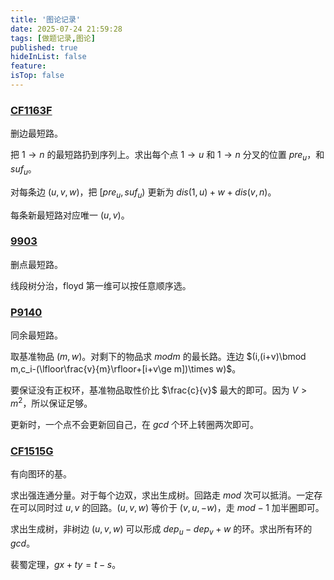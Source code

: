 ```yaml
---
title: '图论记录'
date: 2025-07-24 21:59:28
tags: [做题记录,图论]
published: true
hideInList: false
feature: 
isTop: false
---
```


### [CF1163F](https://www.luogu.com.cn/problem/CF1163F)

删边最短路。

把 $1\to n$ 的最短路扔到序列上。求出每个点 $1\to u$ 和 $1\to n$ 分叉的位置 $pre_u$，和 $suf_u$。

对每条边 $(u,v,w)$，把 $[pre_u,suf_u)$ 更新为 $dis(1,u)+w+dis(v,n)$。

每条新最短路对应唯一 $(u,v)$。

### [9903](https://qoj.ac/contest/1875/problem/9903)

删点最短路。

线段树分治，floyd 第一维可以按任意顺序选。

### [P9140](https://www.luogu.com.cn/problem/P9140)

同余最短路。

取基准物品 $(m,w)$。对剩下的物品求 $mod m$ 的最长路。连边 $(i,(i+v)\bmod m,c_i-(\lfloor\frac{v}{m}\rfloor+[i+v\ge m])\times w)$。

要保证没有正权环，基准物品取性价比 $\frac{c}{v}$ 最大的即可。因为 $V>m^2$，所以保证足够。

更新时，一个点不会更新回自己，在 $gcd$ 个环上转圈两次即可。

### [CF1515G](https://www.luogu.com.cn/problem/CF1515G)

有向图环的基。

求出强连通分量。对于每个边双，求出生成树。回路走 $mod$ 次可以抵消。一定存在可以同时过 $u,v$ 的回路。$(u,v,w)$ 等价于 $(v,u,-w)$，走 $mod-1$ 加半圈即可。

求出生成树，非树边 $(u,v,w)$ 可以形成 $dep_u-dep_v+w$ 的环。求出所有环的 $gcd$。

裴蜀定理，$gx+ty=t-s$。

